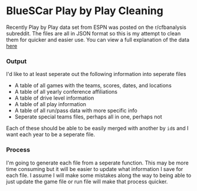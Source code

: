 # BlueSCar Play by Play Cleaning

Recently Play by Play data set from ESPN was posted on the r/cfbanalysis 
subreddit. The files are all in JSON format so this is my attempt to clean them 
for quicker and easier use. You can view a full explanation of the data [here]( 
https://www.reddit.com/r/CFBAnalysis/comments/6htfc6/play_by_play_data_dump_20012016/
)

### Output

I'd like to at least seperate out the following information into seperate files

- A table of all games with the teams, scores, dates, and locations
- A table of all yearly conference affiliations
- A table of drive level information
- A table of all play information
- A table of all run/pass data with more specific info
- Seperate special teams files, perhaps all in one, perhaps not

Each of these should be able to be easily merged with another by `id`s and I 
want each year to be a seperate file. 


### Process

I'm going to generate each file from a seperate function. This may be more time
consuming but it will be easier to update what information I save for each file.
I assume I will make some mistakes along the way to being able to just update
the game file or run file will make that process quicker. 